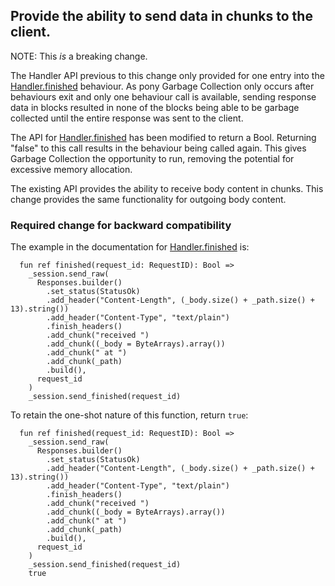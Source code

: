 ## Provide the ability to send data in chunks to the client.

NOTE: This _*is*_ a breaking change.

The Handler API previous to this change only provided for one entry into the [Handler.finished](https://ponylang.github.io/http_server/http_server-Handler/#finished) behaviour. As pony Garbage Collection only occurs after behaviours exit and only one behaviour call is available, sending response data in blocks resulted in none of the blocks being able to be garbage collected until the entire response was sent to the client.

The API for [Handler.finished](https://ponylang.github.io/http_server/http_server-Handler/#finished) has been modified to return a Bool. Returning "false" to this call results in the behaviour being called again. This gives Garbage Collection the opportunity to run, removing the potential for excessive memory allocation.

The existing API provides the ability to receive body content in chunks. This change provides the same functionality for outgoing body content.

### Required change for backward compatibility

The example in the documentation for [Handler.finished](https://ponylang.github.io/http_server/http_server-Handler/#finished) is:

```pony
  fun ref finished(request_id: RequestID): Bool =>
    _session.send_raw(
      Responses.builder()
        .set_status(StatusOk)
        .add_header("Content-Length", (_body.size() + _path.size() + 13).string())
        .add_header("Content-Type", "text/plain")
        .finish_headers()
        .add_chunk("received ")
        .add_chunk((_body = ByteArrays).array())
        .add_chunk(" at ")
        .add_chunk(_path)
        .build(),
      request_id
    )
    _session.send_finished(request_id)
```

To retain the one-shot nature of this function, return `true`:

```pony
  fun ref finished(request_id: RequestID): Bool =>
    _session.send_raw(
      Responses.builder()
        .set_status(StatusOk)
        .add_header("Content-Length", (_body.size() + _path.size() + 13).string())
        .add_header("Content-Type", "text/plain")
        .finish_headers()
        .add_chunk("received ")
        .add_chunk((_body = ByteArrays).array())
        .add_chunk(" at ")
        .add_chunk(_path)
        .build(),
      request_id
    )
    _session.send_finished(request_id)
    true
```
